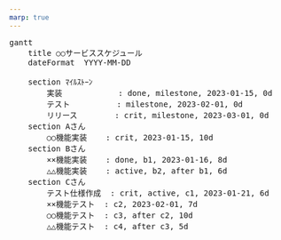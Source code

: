 ```yaml
---
marp: true
---
```

<!-- 上記はMarpと認識させるために必要な記述 -->

<!-- preタグ内にMermaid記法で出力したい図のコードを書く -->
<pre class="mermaid">
gantt
    title ○○サービススケジュール
    dateFormat  YYYY-MM-DD

    section ﾏｲﾙｽﾄｰﾝ
        実装            : done, milestone, 2023-01-15, 0d
        テスト          : milestone, 2023-02-01, 0d
        リリース        : crit, milestone, 2023-03-01, 0d
    section Aさん
        ○○機能実装    : crit, 2023-01-15, 10d
    section Bさん
        ××機能実装    : done, b1, 2023-01-16, 8d
        △△機能実装    : active, b2, after b1, 6d
    section Cさん
        テスト仕様作成  : crit, active, c1, 2023-01-21, 6d
        ××機能テスト  : c2, 2023-02-01, 7d
        ○○機能テスト  : c3, after c2, 10d
        △△機能テスト  : c4, after c3, 5d

</pre>

<script src="https://cdn.jsdelivr.net/npm/mermaid@9"></script>
<script>
    mermaid.initialize({startOnLoad: true});
</script>
